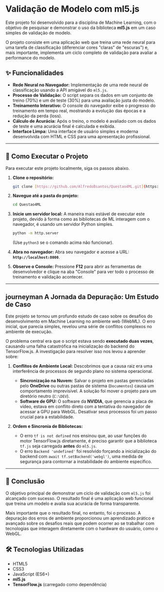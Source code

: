 # Validação de Modelo com ml5.js

Este projeto foi desenvolvido para a disciplina de Machine Learning, com o objetivo de pesquisar e demonstrar o uso da biblioteca **ml5.js** em um caso simples de validação de modelo.

O projeto consiste em uma aplicação web que treina uma rede neural para uma tarefa de classificação (diferenciar cores "claras" de "escuras") e, mais importante, implementa um ciclo completo de validação para avaliar a performance do modelo.

## ✨ Funcionalidades

- **Rede Neural no Navegador:** Implementação de uma rede neural de classificação usando a API amigável do `ml5.js`.
- **Processo de Validação:** O script separa os dados em um conjunto de treino (70%) e um de teste (30%) para uma avaliação justa do modelo.
- **Treinamento Interativo:** O console do navegador exibe o progresso do treinamento em tempo real, mostrando a evolução das épocas e a redução da perda (loss).
- **Cálculo de Acurácia:** Após o treino, o modelo é avaliado com os dados de teste e uma acurácia final é calculada e exibida.
- **Interface Limpa:** Uma interface de usuário simples e moderna desenvolvida com HTML e CSS para uma apresentação profissional.

---

## 🚀 Como Executar o Projeto

Para executar este projeto localmente, siga os passos abaixo.

1.  **Clone o repositório:**
    ```bash
    git clone [https://github.com/AlfredoBsantos/Questao4ML.git](https://github.com/AlfredoBsantos/Questao4ML.git)
    ```

2.  **Navegue até a pasta do projeto:**
    ```bash
    cd Questao4ML
    ```

3.  **Inicie um servidor local:**
    A maneira mais estável de executar este projeto, devido à forma como as bibliotecas de ML interagem com o navegador, é usando um servidor Python simples.
    ```bash
    python -m http.server
    ```
    (Use `python3` se o comando acima não funcionar).

4.  **Abra no navegador:**
    Abra seu navegador e acesse a URL: **`http://localhost:8000`**.

5.  **Observe o Console:**
    Pressione **F12** para abrir as ferramentas de desenvolvedor e clique na aba "Console" para ver todo o processo de treinamento e validação acontecer.

---

##  journeyman A Jornada da Depuração: Um Estudo de Caso

Este projeto se tornou um profundo estudo de caso sobre os desafios do desenvolvimento em Machine Learning no ambiente web (WebML). O erro inicial, que parecia simples, revelou uma série de conflitos complexos no ambiente de execução.

O problema central era que o script estava sendo **executado duas vezes**, causando uma falha catastrófica na inicialização do backend do TensorFlow.js. A investigação para resolver isso nos levou a aprender sobre:

1.  **Conflitos de Ambiente Local:** Descobrimos que a causa raiz era uma interferência de processos de segundo plano no sistema operacional.
    - **Sincronização na Nuvem:** Salvar o projeto em pastas gerenciadas pelo **OneDrive** ou outras pastas de sistema (`Documentos`) causa um comportamento imprevisível. A solução foi mover o projeto para um diretório neutro (`C:\DEV`).
    - **Software de GPU:** O software da **NVIDIA**, que gerencia a placa de vídeo, estava em conflito direto com a tentativa do navegador de acessar a GPU para WebGL. Desativar seus processos foi um passo crucial para a estabilidade.

2.  **Ordem e Sincronia de Bibliotecas:**
    - O erro `tf is not defined` nos ensinou que, ao usar funções do motor TensorFlow.js diretamente, é preciso garantir que a biblioteca `tf.js` seja carregada **antes** do `ml5.js`.
    - O erro `Backend 'undefined'` foi resolvido forçando a inicialização do backend com `await tf.setBackend('webgl')`, uma medida de segurança para contornar a instabilidade do ambiente específico.

---

## 🏁 Conclusão

O objetivo principal de demonstrar um ciclo de validação com `ml5.js` foi alcançado com sucesso. O resultado final é uma aplicação web funcional que treina um modelo e avalia sua acurácia de forma transparente.

Mais importante que o resultado final, no entanto, foi o processo. A depuração dos erros de ambiente proporcionou um aprendizado prático e avançado sobre os desafios reais que podem ocorrer ao se trabalhar com tecnologias que interagem diretamente com o hardware do usuário, como o WebGL.

## 🛠️ Tecnologias Utilizadas

- HTML5
- CSS3
- JavaScript (ES6+)
- **ml5.js**
- **TensorFlow.js** (carregado como dependência)
